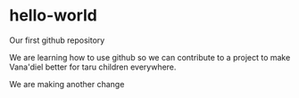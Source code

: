 # hello-world
Our first github repository

We are learning how to use github so we can contribute to a project to make Vana'diel better for taru children everywhere.

We are making another change
